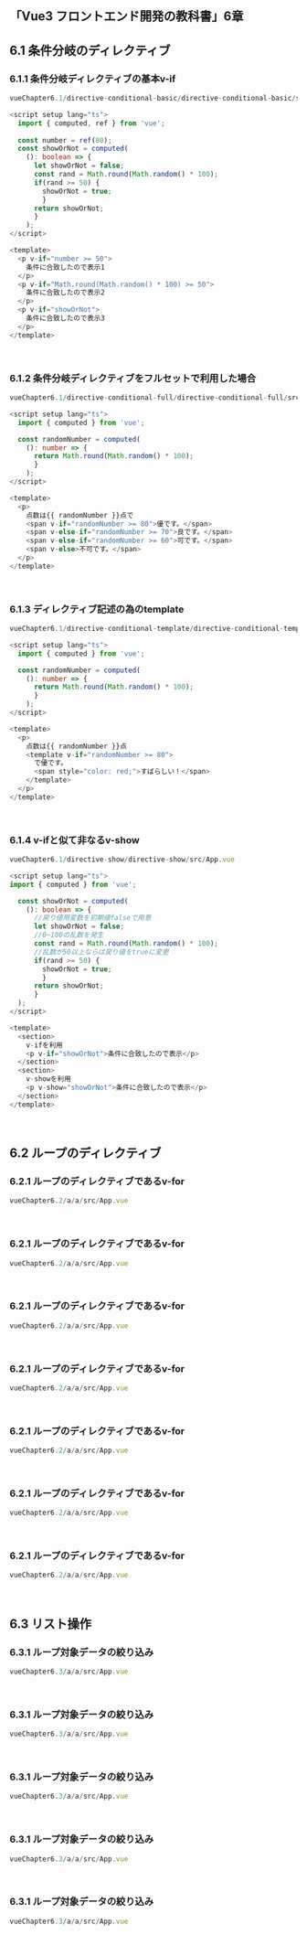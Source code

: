 ## 「Vue3 フロントエンド開発の教科書」6章  
## 6.1 条件分岐のディレクティブ
### 6.1.1 条件分岐ディレクティブの基本v-if
```ts
vueChapter6.1/directive-conditional-basic/directive-conditional-basic/src/App.vue

<script setup lang="ts">
  import { computed, ref } from 'vue';
  
  const number = ref(80);
  const showOrNot = computed(
    (): boolean => {
      let showOrNot = false;
      const rand = Math.round(Math.random() * 100);
      if(rand >= 50) {
        showOrNot = true;
        }
      return showOrNot;
      }
    );
</script>

<template>
  <p v-if="number >= 50">
    条件に合致したので表示1
  </p>
  <p v-if="Math.round(Math.random() * 100) >= 50">
    条件に合致したので表示2
  </p>
  <p v-if="showOrNot">
    条件に合致したので表示3
  </p>
</template>
```
<br>

### 6.1.2 条件分岐ディレクティブをフルセットで利用した場合
```ts
vueChapter6.1/directive-conditional-full/directive-conditional-full/src/App.vue

<script setup lang="ts">
  import { computed } from 'vue';

  const randomNumber = computed(
    (): number => {
      return Math.round(Math.random() * 100);
      }
    );
</script>

<template>
  <p>
    点数は{{ randomNumber }}点で
    <span v-if="randomNumber >= 80">優です。</span>
    <span v-else-if="randomNumber >= 70">良です。</span>
    <span v-else-if="randomNumber >= 60">可です。</span>
    <span v-else>不可です。</span>
  </p>
</template>
```
<br>

### 6.1.3 ディレクティブ記述の為のtemplate
```ts
vueChapter6.1/directive-conditional-template/directive-conditional-template/src/App.vue

<script setup lang="ts">
  import { computed } from 'vue';

  const randomNumber = computed(
    (): number => {
      return Math.round(Math.random() * 100);
      }
    );
</script>

<template>
  <p>
    点数は{{ randomNumber }}点
    <template v-if="randomNumber >= 80">
      で優です。
      <span style="color: red;">すばらしい！</span>
    </template>
  </p>
</template>
```
<br>

### 6.1.4 v-ifと似て非なるv-show
```ts
vueChapter6.1/directive-show/directive-show/src/App.vue

<script setup lang="ts">
import { computed } from 'vue';

  const showOrNot = computed(
    (): boolean => {
      //戻り値用変数を初期値falseで用意
      let showOrNot = false;
      //0~100の乱数を発生
      const rand = Math.round(Math.random() * 100);
      //乱数が50以上ならば戻り値をtrueに変更
      if(rand >= 50) {
        showOrNot = true;
        }
      return showOrNot;
      }
  );
</script>

<template>
  <section>
    v-ifを利用
    <p v-if="showOrNot">条件に合致したので表示</p>
  </section>
  <section>
    v-showを利用
    <p v-show="showOrNot">条件に合致したので表示</p>
  </section>
</template>
```
<br>

## 6.2 ループのディレクティブ
### 6.2.1 ループのディレクティブであるv-for
```ts
vueChapter6.2/a/a/src/App.vue

```
<br>

### 6.2.1 ループのディレクティブであるv-for
```ts
vueChapter6.2/a/a/src/App.vue

```
<br>

### 6.2.1 ループのディレクティブであるv-for
```ts
vueChapter6.2/a/a/src/App.vue

```
<br>

### 6.2.1 ループのディレクティブであるv-for
```ts
vueChapter6.2/a/a/src/App.vue

```
<br>

### 6.2.1 ループのディレクティブであるv-for
```ts
vueChapter6.2/a/a/src/App.vue

```
<br>

### 6.2.1 ループのディレクティブであるv-for
```ts
vueChapter6.2/a/a/src/App.vue

```
<br>

### 6.2.1 ループのディレクティブであるv-for
```ts
vueChapter6.2/a/a/src/App.vue

```
<br>

## 6.3 リスト操作
### 6.3.1 ループ対象データの絞り込み
```ts
vueChapter6.3/a/a/src/App.vue

```
<br>

### 6.3.1 ループ対象データの絞り込み
```ts
vueChapter6.3/a/a/src/App.vue

```
<br>

### 6.3.1 ループ対象データの絞り込み
```ts
vueChapter6.3/a/a/src/App.vue

```
<br>

### 6.3.1 ループ対象データの絞り込み
```ts
vueChapter6.3/a/a/src/App.vue

```
<br>

### 6.3.1 ループ対象データの絞り込み
```ts
vueChapter6.3/a/a/src/App.vue

```
<br>